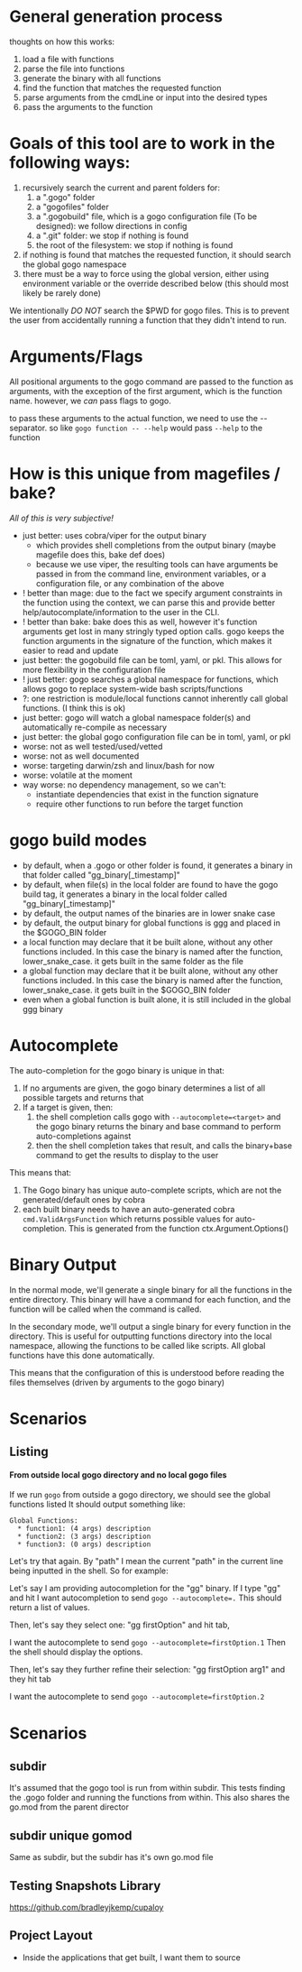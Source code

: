 # General generation process
thoughts on how this works:
1. load a file with functions
2. parse the file into functions
3. generate the binary with all functions
4. find the function that matches the requested function
5. parse arguments from the cmdLine or input into the desired types
6. pass the arguments to the function

# Goals of this tool are to work in the following ways:
1. recursively search the current and parent folders for:
   1. a ".gogo" folder
   2. a "gogofiles" folder
   3. a ".gogobuild" file, which is a gogo configuration file (To be designed): we follow directions in config
   4. a ".git" folder: we stop if nothing is found
   5. the root of the filesystem: we stop if nothing is found
2. if nothing is found that matches the requested function, it should search the global gogo namespace
3. there must be a way to force using the global version, either using environment variable or the override described below (this should most likely be rarely done)

We intentionally *DO NOT* search the $PWD for gogo files. This is to prevent the user from accidentally running a function that they didn't intend to run.

# Arguments/Flags
All positional arguments to the gogo command are passed to the function as arguments, with the exception of the first argument, 
which is the function name. however, we *can* pass flags to gogo.

to pass these arguments to the actual function, we need to use the -- separator.
so like `gogo function -- --help` would pass `--help` to the function

# How is this unique from magefiles / bake?

*All of this is very subjective!*

* just better: uses cobra/viper for the output binary 
  * which provides shell completions from the output binary (maybe magefile does this, bake def does)
  * because we use viper, the resulting tools can have arguments be passed in from the command line, environment variables, or a configuration file, or any combination of the above
* ! better than mage: due to the fact we specify argument constraints in the function using the context, we can parse this and provide better help/autocomplate/information to the user in the CLI.
* ! better than bake: bake does this as well, however it's function arguments get lost in many stringly typed option calls. gogo keeps the function arguments in the signature of the function, which makes it easier to read and update
* just better: the gogobuild file can be toml, yaml, or pkl. This allows for more flexibility in the configuration file
* ! just better: gogo searches a global namespace for functions, which allows gogo to replace system-wide bash scripts/functions
* ?: one restriction is module/local functions cannot inherently call global functions. (I think this is ok)
* just better: gogo will watch a global namespace folder(s) and automatically re-compile as necessary
* just better: the global gogo configuration file can be in toml, yaml, or pkl
* worse: not as well tested/used/vetted
* worse: not as well documented
* worse: targeting darwin/zsh and linux/bash for now
* worse: volatile at the moment
* way worse: no dependency management, so we can't: 
  * instantiate dependencies that exist in the function signature
  * require other functions to run before the target function

# gogo build modes
* by default, when a .gogo or other folder is found, it generates a binary in that folder called "gg_binary[_timestamp]"
* by default, when file(s) in the local folder are found to have the gogo build tag, it generates a binary in the local folder called "gg_binary[_timestamp]"
* by default, the output names of the binaries are in lower snake case
* by default, the output binary for global functions is ggg and placed in the $GOGO_BIN folder
* a local function may declare that it be built alone, without any other functions included. In this case the binary is named after the function, lower_snake_case. it gets built in the same folder as the file
* a global function may declare that it be built alone, without any other functions included. In this case the binary is named after the function, lower_snake_case. it gets built in the $GOGO_BIN folder
* even when a global function is built alone, it is still included in the global ggg binary

# Autocomplete
The auto-completion for the gogo binary is unique in that:
1. If no arguments are given, the gogo binary determines a list of all possible targets and returns that
2. If a target is given, then:
    1. the shell completion calls gogo with `--autocomplete=<target>` and the gogo binary returns the binary and base command to perform auto-completions against
    2. then the shell completion takes that result, and calls the binary+base command to get the results to display to the user

This means that:
1. The Gogo binary has unique auto-complete scripts, which are not the generated/default ones by cobra
2. each built binary needs to have an auto-generated cobra `cmd.ValidArgsFunction` which returns possible values for auto-completion. This is generated from the function ctx.Argument.Options()

# Binary Output
In the normal mode, we'll generate a single binary for all the functions in the entire directory. 
This binary will have a command for each function, and the function will be called when the command is called.

In the secondary mode, we'll output a single binary for every function in the directory. This is useful for outputting functions
directory into the local namespace, allowing the functions to be called like scripts. All global functions have this done automatically.

This means that the configuration of this is understood before reading the files themselves (driven by arguments to the gogo binary)

# Scenarios

## Listing

#### From outside local gogo directory and no local gogo files
If we run `gogo` from outside a gogo directory, we should see the global functions listed
It should output something like:
```
Global Functions:
  * function1: (4 args) description
  * function2: (3 args) description
  * function3: (0 args) description
```

Let's try that again. By "path" I mean the current "path" in the current line being inputted in the shell. So for example:

Let's say I am providing autocompletion for the "gg" binary.
If I type "gg" and hit <tab>
I want autocompletion to send `gogo --autocomplete=.`
This should return a list of values.

Then, let's say they select one:
"gg firstOption" and hit tab,

I want the autocomplete to send `gogo --autocomplete=firstOption.1`
Then the shell should display the options.

Then, let's say they further refine their selection:
"gg firstOption arg1" and they hit tab

I want the autocomplete to send `gogo --autocomplete=firstOption.2`

# Scenarios

## subdir
It's assumed that the gogo tool is run from within subdir. This tests finding the .gogo folder and running the functions from within.
This also shares the go.mod from the parent director

## subdir unique gomod
Same as subdir, but the subdir has it's own go.mod file

## Testing Snapshots Library
https://github.com/bradleyjkemp/cupaloy

## Project Layout
* Inside the applications that get built, I want them to source 

